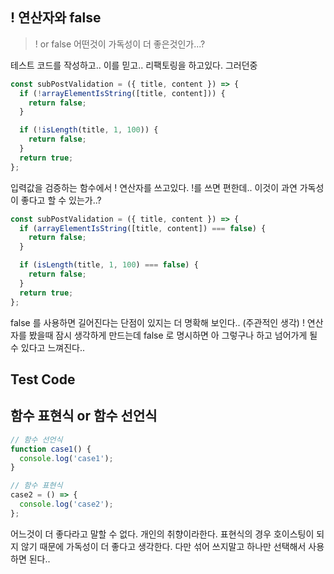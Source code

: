 ## ! 연산자와 false

> ! or false 어떤것이 가독성이 더 좋은것인가...?

테스트 코드를 작성하고.. 이를 믿고.. 리팩토링을 하고있다.
그러던중

```js
const subPostValidation = ({ title, content }) => {
  if (!arrayElementIsString([title, content])) {
    return false;
  }

  if (!isLength(title, 1, 100)) {
    return false;
  }
  return true;
};
```

입력값을 검증하는 함수에서 ! 연산자를 쓰고있다. !를 쓰면 편한데.. 이것이 과연 가독성이 좋다고 할 수 있는가..?

```js
const subPostValidation = ({ title, content }) => {
  if (arrayElementIsString([title, content]) === false) {
    return false;
  }

  if (isLength(title, 1, 100) === false) {
    return false;
  }
  return true;
};
```

false 를 사용하면 길어진다는 단점이 있지는 더 명확해 보인다.. (주관적인 생각)
! 연산자를 봤을때 잠시 생각하게 만드는데 false 로 명시하면 아 그렇구나 하고 넘어가게 될 수 있다고 느껴진다..

## Test Code

## 함수 표현식 or 함수 선언식

```js
// 함수 선언식
function case1() {
  console.log('case1');
}

// 함수 표현식
case2 = () => {
  console.log('case2');
};
```

어느것이 더 좋다라고 말할 수 없다.
개인의 취향이라한다. 표현식의 경우 호이스팅이 되지 않기 때문에 가독성이 더 좋다고 생각한다.
다만 섞어 쓰지말고 하나만 선택해서 사용하면 된다..

